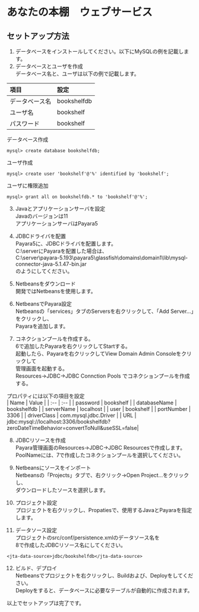 # あなたの本棚　ウェブサービス

## セットアップ方法
1. データベースをインストールしてください。以下にMySQLの例を記載します。
2. データベースとユーザを作成  
データベース名と、ユーザは以下の例で記載します。  

| 項目 | 設定 |
| :-- | :-- |
| データベース名 | bookshelfdb |
| ユーザ名 | bookshelf |
| パスワード | bookshelf |

データベース作成
```
mysql> create database bookshelfdb;
```
ユーザ作成
```
mysql> create user 'bookshelf'@'%' identified by 'bookshelf';
```
ユーザに権限追加
```
mysql> grant all on bookshelfdb.* to 'bookshelf'@'%';
```

3. Javaとアプリケーションサーバを設定  
Javaのバージョンは11  
アプリケーションサーバはPayara5

4. JDBCドライバを配置  
Payara5に、JDBCドライバを配置します。  
C:\serverにPayaraを配置した場合は、  
C:\server\payara-5.193\payara5\glassfish\domains\domain1\lib\mysql-connector-java-5.1.47-bin.jar  
のようにしてください。

5. Netbeansをダウンロード  
開発ではNetbeansを使用します。

6. NetbeansでPayara設定  
Netbeansの「services」タブのServersを右クリックして、「Add Server...」をクリックし、  
Payaraを追加します。

7. コネクションプールを作成する。  
6で追加したPayaraを右クリックしてStartする。  
起動したら、Payaraを右クリックしてView Domain Admin Consoleをクリックして  
管理画面を起動する。  
Resources→JDBC→JDBC Connction Pools でコネクションプールを作成する。

プロパティには以下の項目を設定  
| Name | Value |
| :-- | :-- |
| password | bookshelf |
| databaseName | bookshelfdb |
| serverName | localhost |
| user | bookshelf |
| portNumber | 3306 |
| driverClass | com.mysql.jdbc.Driver |
| URL | jdbc:mysql://localhost:3306/bookshelfdb?zeroDateTimeBehavior=convertToNull&useSSL=false|

8. JDBCリソースを作成  
Payara管理画面のResources→JDBC→JDBC Resourcesで作成します。  
PoolNameには、7で作成したコネクションプールを選択してください。

9. Netbeansにソースをインポート  
Netbeansの「Projects」タブで、右クリック→Open Project...をクリックし、  
ダウンロードしたソースを選択します。

10. プロジェクト設定  
プロジェクトを右クリックし、Propatiesで、使用するJavaとPayaraを指定します。

11. データソース設定  
プロジェクトのsrc/conf/persistence.xmlのデータソース名を  
8で作成したJDBCリソース名にしてください。
```
<jta-data-source>jdbc/bookshelfdb</jta-data-source>
```
12. ビルド、デプロイ  
Netbeansでプロジェクトを右クリックし、Buildおよび、Deployをしてください。  
Deployをすると、データベースに必要なテーブルが自動的に作成されます。

以上でセットアップは完了です。
